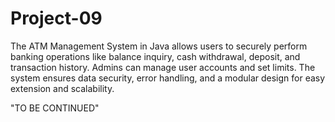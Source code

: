 # Project-09
 The ATM Management System in Java allows users to securely perform banking operations like balance inquiry, cash withdrawal, deposit, and transaction history. Admins can manage user accounts and set limits. The system ensures data security, error handling, and a modular design for easy extension and scalability.

"TO BE CONTINUED"
